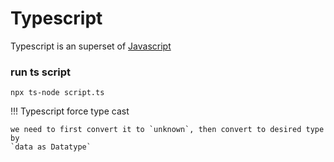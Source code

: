 # Typescript

Typescript is an superset of [Javascript](/docs/docs/notes/javascript/index.md)

### run ts script

```
npx ts-node script.ts
```

!!! Typescript force type cast

    we need to first convert it to `unknown`, then convert to desired type by
    `data as Datatype`
